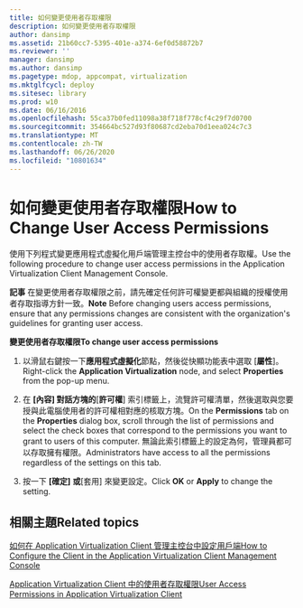 ```yaml
---
title: 如何變更使用者存取權限
description: 如何變更使用者存取權限
author: dansimp
ms.assetid: 21b60cc7-5395-401e-a374-6ef0d58872b7
ms.reviewer: ''
manager: dansimp
ms.author: dansimp
ms.pagetype: mdop, appcompat, virtualization
ms.mktglfcycl: deploy
ms.sitesec: library
ms.prod: w10
ms.date: 06/16/2016
ms.openlocfilehash: 55ca37b0fed11098a38f718f778cf4c29f7d0700
ms.sourcegitcommit: 354664bc527d93f80687cd2eba70d1eea024c7c3
ms.translationtype: MT
ms.contentlocale: zh-TW
ms.lasthandoff: 06/26/2020
ms.locfileid: "10801634"
---
```

# <span data-ttu-id="0d0d6-103">如何變更使用者存取權限</span><span class="sxs-lookup"><span data-stu-id="0d0d6-103">How to Change User Access Permissions</span></span>


<span data-ttu-id="0d0d6-104">使用下列程式變更應用程式虛擬化用戶端管理主控台中的使用者存取權。</span><span class="sxs-lookup"><span data-stu-id="0d0d6-104">Use the following procedure to change user access permissions in the Application Virtualization Client Management Console.</span></span>

<span data-ttu-id="0d0d6-105">**記事** 在變更使用者存取權限之前，請先確定任何許可權變更都與組織的授權使用者存取指導方針一致。</span><span class="sxs-lookup"><span data-stu-id="0d0d6-105">**Note** Before changing users access permissions, ensure that any permissions changes are consistent with the organization's guidelines for granting user access.</span></span>

 

**<span data-ttu-id="0d0d6-106">變更使用者存取權限</span><span class="sxs-lookup"><span data-stu-id="0d0d6-106">To change user access permissions</span></span>**

1.  <span data-ttu-id="0d0d6-107">以滑鼠右鍵按一下**應用程式虛擬化**節點，然後從快顯功能表中選取 [**屬性**]。</span><span class="sxs-lookup"><span data-stu-id="0d0d6-107">Right-click the **Application Virtualization** node, and select **Properties** from the pop-up menu.</span></span>

2.  <span data-ttu-id="0d0d6-108">在 **[內容] 對話方塊的**[**許可權**] 索引標籤上，流覽許可權清單，然後選取與您要授與此電腦使用者的許可權相對應的核取方塊。</span><span class="sxs-lookup"><span data-stu-id="0d0d6-108">On the **Permissions** tab on the **Properties** dialog box, scroll through the list of permissions and select the check boxes that correspond to the permissions you want to grant to users of this computer.</span></span> <span data-ttu-id="0d0d6-109">無論此索引標籤上的設定為何，管理員都可以存取擁有權限。</span><span class="sxs-lookup"><span data-stu-id="0d0d6-109">Administrators have access to all the permissions regardless of the settings on this tab.</span></span>

3.  <span data-ttu-id="0d0d6-110">按一下 **[確定]** **或**[套用] 來變更設定。</span><span class="sxs-lookup"><span data-stu-id="0d0d6-110">Click **OK** or **Apply** to change the setting.</span></span>

## <span data-ttu-id="0d0d6-111">相關主題</span><span class="sxs-lookup"><span data-stu-id="0d0d6-111">Related topics</span></span>


[<span data-ttu-id="0d0d6-112">如何在 Application Virtualization Client 管理主控台中設定用戶端</span><span class="sxs-lookup"><span data-stu-id="0d0d6-112">How to Configure the Client in the Application Virtualization Client Management Console</span></span>](how-to-configure-the-client-in-the-application-virtualization-client-management-console.md)

[<span data-ttu-id="0d0d6-113">Application Virtualization Client 中的使用者存取權限</span><span class="sxs-lookup"><span data-stu-id="0d0d6-113">User Access Permissions in Application Virtualization Client</span></span>](user-access-permissions-in-application-virtualization-client.md)

 

 





